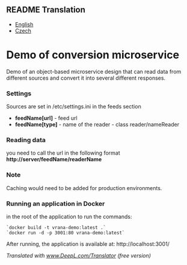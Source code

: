 ## README Translation
- [English](README.md)
- [Czech](README.cz.md)

# Demo of conversion microservice

Demo of an object-based microservice design that can read data from different sources and convert it into several different responses.

### Settings

Sources are set in /etc/settings.ini in the feeds section

- **feedName[url]** - feed url
- **feedName[type]** - name of the reader - class reader/nameReader

### Reading data

you need to call the url in the following format 
**http://server/feedName/readerName**

### Note
Caching would need to be added for production environments.

### Running an application in Docker
in the root of the application to run the commands:

    `docker build -t vrana-demo:latest .`
    `docker run -d -p 3001:80 vrana-demo:latest`

After running, the application is available at:
http://localhost:3001/


*Translated with www.DeepL.com/Translator (free version)*